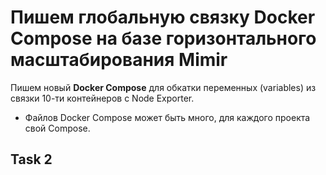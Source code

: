 # Пишем глобальную связку Docker Compose на базе горизонтального масштабирования Mimir

Пишем новый **Docker Compose** для обкатки переменных (variables) из связки 10-ти контейнеров c Node Exporter.
- Файлов Docker Compose может быть много, для каждого проекта свой Compose.

## Task 2
